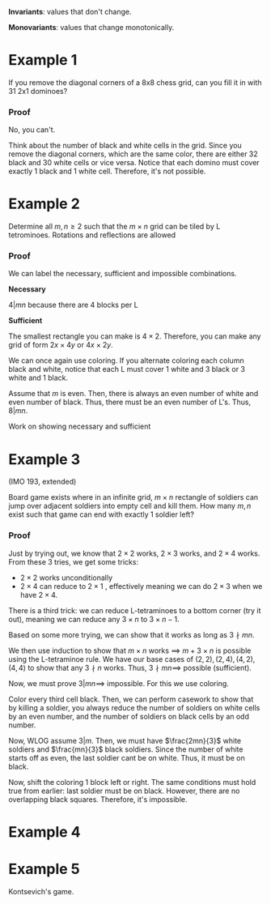 **Invariants**: values that don't change.

**Monovariants**: values that change monotonically.

# Example 1

If you remove the diagonal corners of a 8x8 chess grid, can you fill it in with 31 2x1 dominoes?

### Proof

No, you can't.

Think about the number of black and white cells in the grid. Since you remove the diagonal corners, which are the same color, there are either 32 black and 30 white cells or vice versa. Notice that each domino must cover exactly 1 black and 1 white cell. Therefore, it's not possible.

# Example 2

Determine all $m,n\geq 2$ such that the $m\times n$ grid can be tiled by L tetrominoes. Rotations and reflections are allowed

### Proof

We can label the necessary, sufficient and impossible combinations.

**Necessary**

$4|mn$ because there are 4 blocks per L

**Sufficient**

The smallest rectangle you can make is $4\times 2$. Therefore, you can make any grid of form $2x \times 4y$ or $4x \times 2y$.

We can once again use coloring. If you alternate coloring each column black and white, notice that each L must cover 1 white and 3 black or 3 white and 1 black. 

Assume that $m$ is even. Then, there is always an even number of white and even number of black. Thus, there must be an even number of L's. Thus, $8|mn$. 

Work on showing necessary and sufficient

# Example 3

(IMO 193, extended)

Board game exists where in an infinite grid, $m \times n$  rectangle of soldiers can jump over adjacent soldiers into empty cell and kill them. How many $m,n$ exist such that game can end with exactly 1 soldier left?

### Proof

Just by trying out, we know that $2\times 2$ works, $2\times 3$ works, and $2\times 4$ works. From these 3 tries, we get some tricks:

- $2\times 2$ works unconditionally
- $2\times 4$ can reduce to $2\times {1}$ , effectively meaning we can do $2\times 3$ when we have $2\times 4$.

There is a third trick: we can reduce L-tetraminoes to a bottom corner (try it out), meaning we can reduce any $3\times n$  to $3\times n-1$.

Based on some more trying, we can show that it works as long as $3 \nmid mn$. 

We then use induction to show that $m\times n$ works $\implies$ $m+3 \times n$ is possible using the L-tetraminoe rule. We have our base cases of $(2,2), (2,4), (4,2), (4,4)$ to show that any $3\nmid n$ works. Thus, $3 \nmid mn\implies$ possible (sufficient).

Now, we must prove $3|mn\implies$ impossible. For this we use coloring. 

Color every third cell black. Then, we can perform casework to show that by killing a soldier, you always reduce the number of soldiers on white cells by an even number, and the number of soldiers on black cells by an odd number.

Now, WLOG assume $3|m$. Then, we must have $\frac{2mn}{3}$ white soldiers and $\frac{mn}{3}$ black soldiers. Since the number of white starts off as even, the last soldier cant be on white. Thus, it must be on black.

Now, shift the coloring 1 block left or right. The same conditions must hold true from earlier: last soldier must be on black. However, there are no overlapping black squares. Therefore, it's impossible.

# Example 4

# Example 5

Kontsevich's game.



